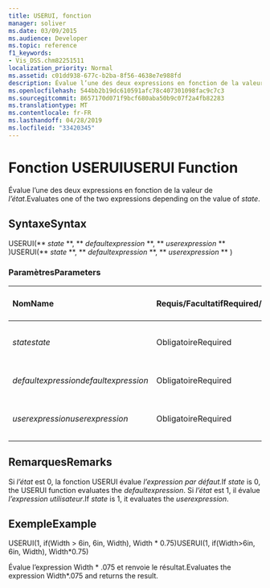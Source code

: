 ```yaml
---
title: USERUI, fonction
manager: soliver
ms.date: 03/09/2015
ms.audience: Developer
ms.topic: reference
f1_keywords:
- Vis_DSS.chm82251511
localization_priority: Normal
ms.assetid: c01dd938-677c-b2ba-8f56-4638e7e988fd
description: Évalue l’une des deux expressions en fonction de la valeur de l’état.
ms.openlocfilehash: 544bb2b19dc610591afc78c407301098fac9c7c3
ms.sourcegitcommit: 8657170d071f9bcf680aba50b9c07f2a4fb82283
ms.translationtype: MT
ms.contentlocale: fr-FR
ms.lasthandoff: 04/28/2019
ms.locfileid: "33420345"
---
```

# <a name="userui-function"></a><span data-ttu-id="5a339-103">Fonction USERUI</span><span class="sxs-lookup"><span data-stu-id="5a339-103">USERUI Function</span></span>

<span data-ttu-id="5a339-104">Évalue l’une des deux expressions en fonction de la valeur de  _l’état_.</span><span class="sxs-lookup"><span data-stu-id="5a339-104">Evaluates one of the two expressions depending on the value of  _state_.</span></span>
  
## <a name="syntax"></a><span data-ttu-id="5a339-105">Syntaxe</span><span class="sxs-lookup"><span data-stu-id="5a339-105">Syntax</span></span>

<span data-ttu-id="5a339-106">USERUI(\*\* *state* \*\*, \*\* *defaultexpression* \*\*, \*\* *userexpression* \*\* )</span><span class="sxs-lookup"><span data-stu-id="5a339-106">USERUI(\*\* *state* \*\*, \*\* *defaultexpression* \*\*, \*\* *userexpression* \*\* )</span></span> 
  
### <a name="parameters"></a><span data-ttu-id="5a339-107">Paramètres</span><span class="sxs-lookup"><span data-stu-id="5a339-107">Parameters</span></span>

|<span data-ttu-id="5a339-108">**Nom**</span><span class="sxs-lookup"><span data-stu-id="5a339-108">**Name**</span></span>|<span data-ttu-id="5a339-109">**Requis/Facultatif**</span><span class="sxs-lookup"><span data-stu-id="5a339-109">**Required/Optional**</span></span>|<span data-ttu-id="5a339-110">**Type de données**</span><span class="sxs-lookup"><span data-stu-id="5a339-110">**Data Type**</span></span>|<span data-ttu-id="5a339-111">**Description**</span><span class="sxs-lookup"><span data-stu-id="5a339-111">**Description**</span></span>|
|:-----|:-----|:-----|:-----|
| <span data-ttu-id="5a339-112">_state_</span><span class="sxs-lookup"><span data-stu-id="5a339-112">_state_</span></span> <br/> |<span data-ttu-id="5a339-113">Obligatoire</span><span class="sxs-lookup"><span data-stu-id="5a339-113">Required</span></span>  <br/> |<span data-ttu-id="5a339-114">**Booléen**</span><span class="sxs-lookup"><span data-stu-id="5a339-114">**Boolean**</span></span> <br/> |<span data-ttu-id="5a339-115">Détermine l’expression à évaluer.</span><span class="sxs-lookup"><span data-stu-id="5a339-115">Determines which expression to evaluate.</span></span>  <br/> |
| <span data-ttu-id="5a339-116">_defaultexpression_</span><span class="sxs-lookup"><span data-stu-id="5a339-116">_defaultexpression_</span></span> <br/> |<span data-ttu-id="5a339-117">Obligatoire</span><span class="sxs-lookup"><span data-stu-id="5a339-117">Required</span></span>  <br/> |<span data-ttu-id="5a339-118">**String**</span><span class="sxs-lookup"><span data-stu-id="5a339-118">**String**</span></span> <br/> |<span data-ttu-id="5a339-119">Expression par défaut.</span><span class="sxs-lookup"><span data-stu-id="5a339-119">The default expression.</span></span>  <br/> |
| <span data-ttu-id="5a339-120">_userexpression_</span><span class="sxs-lookup"><span data-stu-id="5a339-120">_userexpression_</span></span> <br/> |<span data-ttu-id="5a339-121">Obligatoire</span><span class="sxs-lookup"><span data-stu-id="5a339-121">Required</span></span>  <br/> |<span data-ttu-id="5a339-122">**String**</span><span class="sxs-lookup"><span data-stu-id="5a339-122">**String**</span></span> <br/> |<span data-ttu-id="5a339-123">Expression fournie par l’utilisateur.</span><span class="sxs-lookup"><span data-stu-id="5a339-123">An expression supplied by the user.</span></span>  <br/> |
   
## <a name="remarks"></a><span data-ttu-id="5a339-124">Remarques</span><span class="sxs-lookup"><span data-stu-id="5a339-124">Remarks</span></span>

<span data-ttu-id="5a339-125">Si _l’état_ est 0, la fonction USERUI évalue _l’expression par défaut._</span><span class="sxs-lookup"><span data-stu-id="5a339-125">If  _state_ is 0, the USERUI function evaluates the  _defaultexpression_.</span></span> <span data-ttu-id="5a339-126">Si  _l’état_ est 1, il évalue  _l’expression utilisateur_.</span><span class="sxs-lookup"><span data-stu-id="5a339-126">If  _state_ is 1, it evaluates the  _userexpression_.</span></span>
  
## <a name="example"></a><span data-ttu-id="5a339-127">Exemple</span><span class="sxs-lookup"><span data-stu-id="5a339-127">Example</span></span>

<span data-ttu-id="5a339-128">USERUI(1, if(Width \> 6in, 6in, Width), Width \* 0.75)</span><span class="sxs-lookup"><span data-stu-id="5a339-128">USERUI(1, if(Width\>6in, 6in, Width), Width\*0.75)</span></span> 
  
<span data-ttu-id="5a339-129">Évalue l’expression Width \* .075 et renvoie le résultat.</span><span class="sxs-lookup"><span data-stu-id="5a339-129">Evaluates the expression Width\*.075 and returns the result.</span></span> 
  

